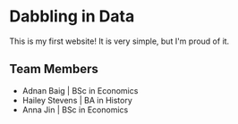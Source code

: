 # Dabbling in Data

This is my first website! It is very simple, but I'm proud of it.

## Team Members
- Adnan Baig | BSc in Economics
- Hailey Stevens | BA in History
- Anna Jin | BSc in Economics
